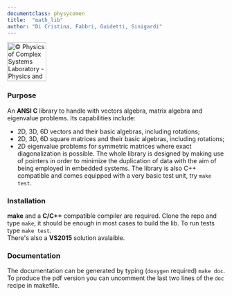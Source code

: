 ```yaml
---
documentclass: physycomen
title:  "math_lib"
author: "Di Cristina, Fabbri, Guidetti, Sinigardi"
---
```


<a href="http://www.physycom.unibo.it"> 
<div class="image">
<img src="https://cdn.rawgit.com/physycom/templates/697b327d/logo_unibo.png" width="90" height="90" alt="© Physics of Complex Systems Laboratory - Physics and Astronomy Department - University of Bologna"> 
</div>
</a>

### Purpose
An **ANSI C** library to handle with vectors algebra, matrix algebra and eigenvalue problems. Its capabilities include:
- 2D, 3D, 6D vectors and their basic algebras, including rotations;
- 2D, 3D, 6D square matrices and their basic algebras, including rotations;
- 2D eigenvalue problems for symmetric matrices where exact diagonalization is possible.
The whole library is designed by making use of pointers in order to minimize the duplication of data with the aim of being employed in embedded systems. 
The library is also C++ compatible and comes equipped with a very basic test unit, try `make test`.

### Installation
**make** and a **C/C++** compatible compiler are required. Clone the repo and type ``make``, it should be enough in most cases to build the lib. To run tests type ``make test``.   
There's also a **VS2015** solution avalaible.   

### Documentation
The documentation can be generated by typing (``doxygen`` required) ``make doc``. To produce the pdf version you can uncomment the last two lines of the ``doc`` recipe in makefile.


